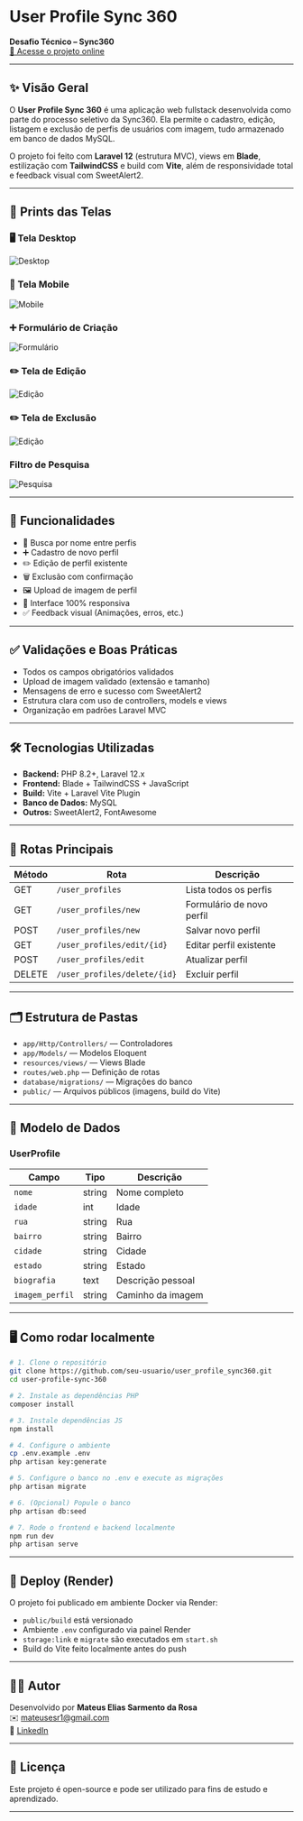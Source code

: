 # User Profile Sync 360

**Desafio Técnico – Sync360**  
[🔗 Acesse o projeto online](https://laravel-deploy-sync360-latest.onrender.com/user_profiles)

---

## ✨ Visão Geral

O **User Profile Sync 360** é uma aplicação web fullstack desenvolvida como parte do processo seletivo da Sync360. Ela permite o cadastro, edição, listagem e exclusão de perfis de usuários com imagem, tudo armazenado em banco de dados MySQL.

O projeto foi feito com **Laravel 12** (estrutura MVC), views em **Blade**, estilização com **TailwindCSS** e build com **Vite**, além de responsividade total e feedback visual com SweetAlert2.

---

## 📸 Prints das Telas

### 🖥️ Tela Desktop
![Desktop](README-assets/desktop.png)

### 📱 Tela Mobile
![Mobile](README-assets/mobile.png)

### ➕ Formulário de Criação
![Formulário](README-assets/form-criacao.png)

### ✏️ Tela de Edição
![Edição](README-assets/editar.png)

### ✏️ Tela de Exclusão
![Edição](README-assets/delete.png)

###  Filtro de Pesquisa
![Pesquisa](README-assets/pesquisa.png)

---

## 🚀 Funcionalidades

- 🔎 Busca por nome entre perfis
- ➕ Cadastro de novo perfil
- ✏️ Edição de perfil existente
- 🗑️ Exclusão com confirmação
- 🖼️ Upload de imagem de perfil
- 📱 Interface 100% responsiva
- ✅ Feedback visual (Animações, erros, etc.)

---

## ✅ Validações e Boas Práticas

- Todos os campos obrigatórios validados
- Upload de imagem validado (extensão e tamanho)
- Mensagens de erro e sucesso com SweetAlert2
- Estrutura clara com uso de controllers, models e views
- Organização em padrões Laravel MVC

---

## 🛠️ Tecnologias Utilizadas

- **Backend:** PHP 8.2+, Laravel 12.x
- **Frontend:** Blade + TailwindCSS + JavaScript
- **Build:** Vite + Laravel Vite Plugin
- **Banco de Dados:** MySQL
- **Outros:** SweetAlert2, FontAwesome

---

## 🔗 Rotas Principais

| Método | Rota                          | Descrição                 |
|--------|-------------------------------|---------------------------|
| GET    | `/user_profiles`              | Lista todos os perfis     |
| GET    | `/user_profiles/new`          | Formulário de novo perfil |
| POST   | `/user_profiles/new`          | Salvar novo perfil        |
| GET    | `/user_profiles/edit/{id}`    | Editar perfil existente   |
| POST   | `/user_profiles/edit`         | Atualizar perfil          |
| DELETE | `/user_profiles/delete/{id}`  | Excluir perfil            |

---

## 🗂️ Estrutura de Pastas

- `app/Http/Controllers/` — Controladores
- `app/Models/` — Modelos Eloquent
- `resources/views/` — Views Blade
- `routes/web.php` — Definição de rotas
- `database/migrations/` — Migrações do banco
- `public/` — Arquivos públicos (imagens, build do Vite)

---

## 🧩 Modelo de Dados

### UserProfile

| Campo          | Tipo    | Descrição             |
|----------------|---------|-----------------------|
| `nome`         | string  | Nome completo         |
| `idade`        | int     | Idade                 |
| `rua`          | string  | Rua                   |
| `bairro`       | string  | Bairro                |
| `cidade`       | string  | Cidade                |
| `estado`       | string  | Estado                |
| `biografia`    | text    | Descrição pessoal     |
| `imagem_perfil`| string  | Caminho da imagem     |

---

## 🖥️ Como rodar localmente

```bash
# 1. Clone o repositório
git clone https://github.com/seu-usuario/user_profile_sync360.git
cd user-profile-sync-360

# 2. Instale as dependências PHP
composer install

# 3. Instale dependências JS
npm install

# 4. Configure o ambiente
cp .env.example .env
php artisan key:generate

# 5. Configure o banco no .env e execute as migrações
php artisan migrate

# 6. (Opcional) Popule o banco
php artisan db:seed

# 7. Rode o frontend e backend localmente
npm run dev
php artisan serve
```

---

## 🚀 Deploy (Render)

O projeto foi publicado em ambiente Docker via Render:

- `public/build` está versionado
- Ambiente `.env` configurado via painel Render
- `storage:link` e `migrate` são executados em `start.sh`
- Build do Vite feito localmente antes do push

---

## 👨‍💻 Autor

Desenvolvido por **Mateus Elias Sarmento da Rosa**  
✉️ <mateusesr1@gmail.com>  
🔗 [LinkedIn](https://www.linkedin.com/in/mateus-rosa-769799232/)

---

## 📄 Licença

Este projeto é open-source e pode ser utilizado para fins de estudo e aprendizado.

---
